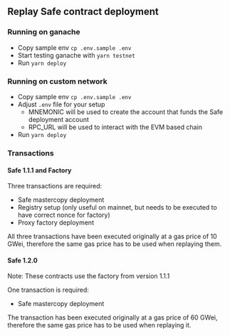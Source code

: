 ## Replay Safe contract deployment

### Running on ganache

- Copy sample env `cp .env.sample .env`
- Start testing ganache with `yarn testnet`
- Run `yarn deploy`

### Running on custom network

- Copy sample env `cp .env.sample .env`
- Adjust `.env` file for your setup
  - MNEMONIC will be used to create the account that funds the Safe deployment account
  - RPC_URL will be used to interact with the EVM based chain
- Run `yarn deploy`

### Transactions

#### Safe 1.1.1 and Factory

Three transactions are required:
- Safe mastercopy deployment
- Registry setup (only useful on mainnet, but needs to be executed to have correct nonce for factory)
- Proxy factory deployment

All three transactions have been executed originally at a gas price of 10 GWei, therefore the same gas price has to be used when replaying them.

#### Safe 1.2.0

Note: These contracts use the factory from version 1.1.1

One transaction is required:
- Safe mastercopy deployment

The transaction has been executed originally at a gas price of 60 GWei, therefore the same gas price has to be used when replaying it.